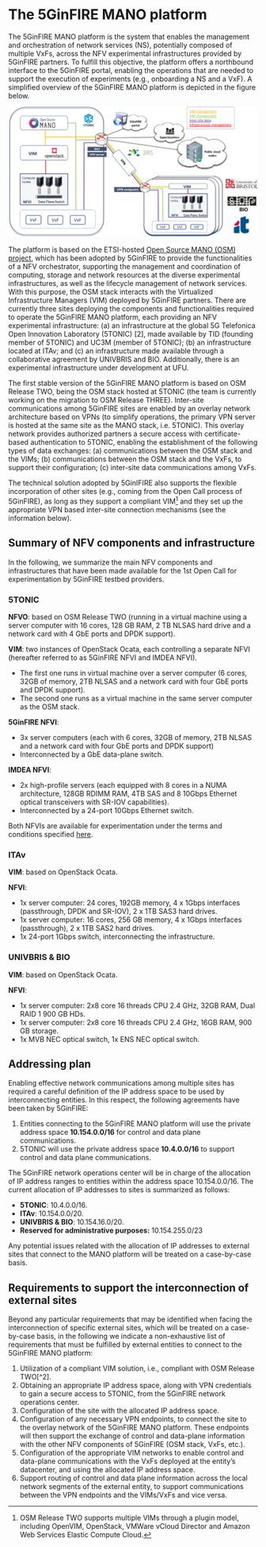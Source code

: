 <!-- TITLE: The 5GinFIRE MANO platform -->
<!-- SUBTITLE: A description of the 5GinFIRE MANO platform -->

# The 5GinFIRE MANO platform
The 5GinFIRE MANO platform is the system that enables the management and orchestration of network services (NS), potentially composed of multiple VxFs, across the NFV experimental infrastructures provided by 5GinFIRE partners. To fulfill this objective, the platform offers a northbound interface to the 5GinFIRE portal, enabling the operations that are needed to support the execution of experiments (e.g., onboarding a NS and a VxF). A simplified overview of the 5GinFIRE MANO platform is depicted in the figure below.

![Mano Platform](/uploads/mano-platform.png "Mano Platform")

The platform is based on the ETSI-hosted [Open Source MANO (OSM) project](https://osm.etsi.org/), which has been adopted by 5GinFIRE to provide the functionalities of a NFV orchestrator, supporting the management and coordination of computing, storage and network resources at the diverse experimental infrastructures, as well as the lifecycle management of network services. With this purpose, the OSM stack interacts with the Virtualized Infrastructure Managers (VIM) deployed by 5GinFIRE partners. There are currently three sites deploying the components and functionalities required to operate the 5GinFIRE MANO platform, each providing an NFV experimental infrastructure: (a) an infrastructure at the global 5G Telefonica Open Innovation Laboratory (5TONIC) [2], made available by TID (founding member of 5TONIC) and UC3M (member of 5TONIC); (b) an infrastructure located at ITAv; and (c) an infrastructure made available through a collaborative agreement by UNIVBRIS and BIO. Additionally, there is an experimental infrastructure under development at UFU.

The first stable version of the 5GinFIRE MANO platform is based on OSM Release TWO, being the OSM stack hosted at 5TONIC (the team is currently working on the migration to OSM Release THREE). Inter-site communications among 5GinFIRE sites are enabled by an overlay network architecture based on VPNs (to simplify operations, the primary VPN server is hosted at the same site as the MANO stack, i.e. 5TONIC). This overlay network provides authorized partners a secure access with certificate-based authentication to 5TONIC, enabling the establishment of the following types of data exchanges: (a) communications between the OSM stack and the VIMs; (b) communications between the OSM stack and the VxFs, to support their configuration; (c) inter-site data communications among VxFs. 

The technical solution adopted by 5GinIFIRE also supports the flexible incorporation of other sites (e.g., coming from the Open Call process of 5GinFIRE), as long as they support a compliant VIM[^1] and they set up the appropriate VPN based inter-site connection mechanisms (see the information below).

[^1]: OSM Release TWO supports multiple VIMs through a plugin model, including OpenVIM, OpenStack, VMWare vCloud Director and Amazon Web Services Elastic Compute Cloud.

## Summary of NFV components and infrastructure
In the following, we summarize the main NFV components and infrastructures that have been made available for the 1st Open Call for experimentation by 5GinFIRE testbed providers. 

### 5TONIC

**NFVO**: based on OSM Release TWO (running in a virtual machine using a server computer with 16 cores, 128 GB RAM, 2 TB NLSAS hard drive and a network card with 4 GbE ports and DPDK support).

**VIM**: two instances of OpenStack Ocata, each controlling a separate NFVI (hereafter referred to as 5GinFIRE NFVI and IMDEA NFVI). 
- The first one runs in virtual machine over a server computer (6 cores, 32GB of memory, 2TB NLSAS and a network card with four GbE ports and DPDK support).
- The second one runs as a virtual machine in the same server computer as the OSM stack. 

**5GinFIRE NFVI**: 
- 3x server computers (each with 6 cores, 32GB of memory, 2TB NLSAS and a network card with four GbE ports and DPDK support)
- Interconnected by a GbE data-plane switch.

**IMDEA NFVI**:
- 2x high-profile servers (each equipped with 8 cores in a NUMA architecture, 128GB RDIMM RAM, 4TB SAS and 8 10Gbps Ethernet optical transceivers with SR-IOV capabilities).
- Interconnected by a 24-port 10Gbps Ethernet switch.

Both NFVIs are available for experimentation under the terms and conditions specified [here](https://5ginfire.eu/5tonic/).

### ITAv
**VIM**: based on OpenStack Ocata.

**NFVI**:
- 1x server computer: 24 cores, 192GB memory, 4 x 1Gbps interfaces (passthrough, DPDK and SR-IOV), 2 x 1TB SAS3 hard drives. 
- 1x server computer: 16 cores, 256 GB memory, 4 x 1Gbps interfaces (passthrough), 2 x 1TB SAS2 hard drives. 
- 1x 24-port 1Gbps switch, interconnecting the infrastructure.

### UNIVBRIS & BIO

**VIM**: based on OpenStack Ocata.

**NFVI**:
-	1x server computer: 2x8 core 16 threads CPU 2.4 GHz, 32GB RAM, Dual RAID 1 900 GB HDs.
-	1x server computer: 2x8 core 16 threads CPU 2.4 GHz, 16GB RAM, 900 GB storage.
-	1x MVB NEC optical switch, 1x ENS NEC optical switch.

## Addressing plan
Enabling effective network communications among multiple sites has required a careful definition of the IP address space to be used by interconnecting entities. In this respect, the following agreements have been taken by 5GinFIRE:

1)	Entities connecting to the 5GinFIRE MANO platform will use the private address space **10.154.0.0/16** for control and data plane communications.
2)	5TONIC will use the private address space **10.4.0.0/16** to support control and data plane communications.

The 5GinFIRE network operations center will be in charge of the allocation of IP address ranges to entities within the address space 10.154.0.0/16. The current allocation of IP addresses to sites is summarized as follows:

- **5TONIC**: 10.4.0.0/16.
- **ITAv**:	10.154.0.0/20.
- **UNIVBRIS & BIO**:	10.154.16.0/20.
- **Reserved for administrative purposes:** 10.154.255.0/23

Any potential issues related with the allocation of IP addresses to external sites that connect to the MANO platform will be treated on a case-by-case basis.

## Requirements to support the interconnection of external sites
Beyond any particular requirements that may be identified when facing the interconnection of specific external sites, which will be treated on a case-by-case basis, in the following we indicate a non-exhaustive list of requirements that must be fulfilled by external entities to connect to the 5GinFIRE MANO platform:

1) Utilization of a compliant VIM solution, i.e., compliant with OSM Release TWO[^2].
2) Obtaining an appropriate IP address space, along with VPN credentials to gain a secure access to 5TONIC, from the 5GinFIRE network operations center. 
3) Configuration of the site with the allocated IP address space.
4) Configuration of any necessary VPN endpoints, to connect the site to the overlay network of the 5GinFIRE MANO platform. These endpoints will then support the exchange of control and data-plane information with the other NFV components of 5GinFIRE (OSM stack, VxFs, etc.).
5) Configuration of the appropriate VIM networks to enable control and data-plane communications with the VxFs deployed at the entity’s datacenter,
and using the allocated IP address space.
6) Support routing of control and data plane information across the local network segments of the external entity, to support communications between the VPN endpoints and the VIMs/VxFs and vice versa.

